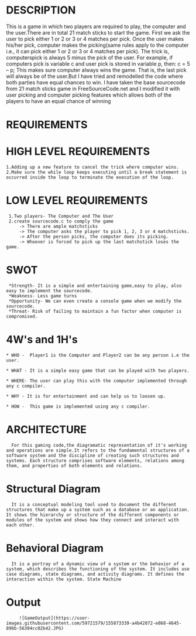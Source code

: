# DESCRIPTION
   This is a game in which two players are required to play, the computer and the user.There are in total 21 match sticks to start the game. First we ask the user to pick either 1 or 2 or 3 or 4 matches per pick. Once the user makes his/her pick, computer makes the picking(same rules apply to the computer i.e., it can pick either 1 or 2 or 3 or 4 matches per pick). The trick is, computerspick is always 5 minus the pick of the user. For example, if computers pick is variable c and user pick is stored in variable p,
then: c = 5 – p;
   This makes sure computer always wins the game. That is, the last pick will always be of the user.But I have tried and remodelled the code where both parties have equal chances to win.
   I have taken the base sourcecode from 21 match sticks game in FreeSourceCode.net and I modified it with user picking and computer picking features which allows both of the players to have an equal chance of winning
# REQUIREMENTS
# HIGH LEVEL REQUIREMENTS
    1.Adding up a new feature to cancel the trick where computer wins.
    2.Make sure the while loop keeps executing until a break statement is occurred inside the loop to terminate the execution of the loop.
# LOW LEVEL REQUIREMENTS
     1.Two players- The Computer and The User
     2.create sourcecode.c to comply the game
         -> There are ample matchsticks
         -> The computer asks the player to pick 1, 2, 3 or 4 matchsticks.
         -> After the person picks, the computer does its picking.
         -> Whoever is forced to pick up the last matchstick loses the game.

# SWOT
     *Strength- It is a simple and entertaining game,easy to play, also easy to implement the sourcecode.
     *Weakness- Less game turns
     *Opportunity- We can even create a console game when we modify the sourcecode.
     *Threat- Risk of failing to maintain a fun factor when computer is compromised.
     
# 4W's and 1H's
    * WHO -  Player1 is the Computer and Player2 can be any person i.e the user.
     
    * WHAT - It is a simple easy game that can be played with two players.
     
    * WHERE- The user can play this with the computer implemented through any c compiler.
     
    * WHY - It is for entertainment and can help us to loosen up.
     
    * HOW -  This game is implemented using any c compiler.

# ARCHITECTURE
      For this gaming code,the diagramatic representation of it's working and operations are simple.It refers to the fundamental structures of a software system and the discipline of creating such structures and systems. Each structure comprises software elements, relations among them, and properties of both elements and relations.
      
# Structural Diagram
      It is a conceptual modeling tool used to document the different structures that make up a system such as a database or an application. It shows the hierarchy or structure of the different components or modules of the system and shows how they connect and interact with each other.
      
      
      
# Behavioral Diagram
      It is a portray of a dynamic view of a system or the behavior of a system, which describes the functioning of the system. It includes use case diagrams, state diagrams, and activity diagrams. It defines the interaction within the system. State Machine 


# Output

         ![GameOutput](https://user-images.githubusercontent.com/59721579/155873339-a4b42872-e868-4645-896b-56304cc02b42.JPG)



